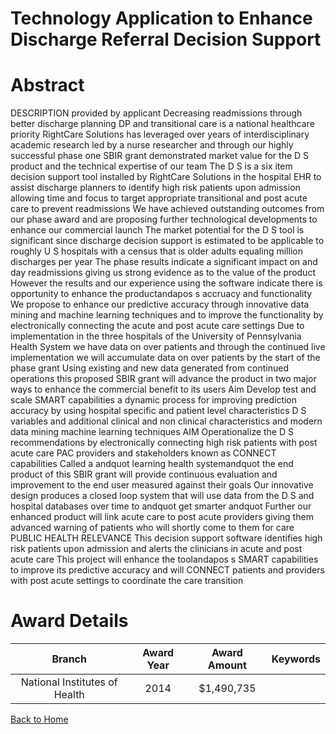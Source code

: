 
Technology Application to Enhance Discharge Referral Decision Support
=====================================================================

# Abstract


DESCRIPTION  provided by applicant   Decreasing readmissions through better discharge planning  DP  and transitional care is a national healthcare priority  RightCare Solutions has leveraged over    years of interdisciplinary academic research led by a nurse researcher  and through our highly successful phase one SBIR grant demonstrated market value for the D S  product and the technical expertise of our team  The D S  is a six item decision support tool installed by RightCare Solutions in the hospital EHR to assist discharge planners to identify high risk patients upon admission allowing time and focus to target appropriate transitional and post acute care to prevent readmissions  We have achieved outstanding outcomes from our phase   award and are proposing further technological developments to enhance our commercial launch  The market potential for the D S  tool is significant since discharge decision support is estimated to be applicable to roughly       U S  hospitals with a census that is     older adults equaling    million discharges per year  The phase   results indicate a significant impact on    and    day readmissions giving us strong evidence as to the value of the product  However  the results and our experience using the software indicate there is opportunity to enhance the productandapos s accruacy and functionality  We propose to enhance our predictive accuracy through innovative data mining and machine learning techniques and to improve the functionality by electronically connecting the acute and post acute care settings  Due to implementation in the three hospitals of the University of Pennsylvania Health System we have data on over       patients and through the continued live implementation we will accumulate data on over        patients by the start of the phase   grant  Using existing  and new data generated from continued operations  this proposed SBIR grant will advance the product in two major ways to enhance the commercial benefit to its users  Aim    Develop  test  and scale SMART capabilities  a dynamic process for improving prediction accuracy  by using hospital specific and patient level characteristics  D S  variables and additional clinical and non clinical characteristics  and modern data mining machine learning techniques  AIM    Operationalize the D S  recommendations by electronically connecting high risk patients with post acute care  PAC  providers and stakeholders  known as CONNECT capabilities  Called a andquot learning health systemandquot  the end  product of this SBIR grant will provide continuous evaluation and improvement to the end user measured against their goals  Our innovative design produces a closed loop system that will use data from the D S  and hospital databases over time to andquot get smarter andquot  Further  our enhanced product will link acute care to post acute providers giving them advanced warning of patients who will shortly come to them for care PUBLIC HEALTH RELEVANCE  This decision support software identifies high risk patients upon admission and alerts the clinicians in acute and post  acute care  This project will enhance the toolandapos s SMART capabilities to improve its predictive accuracy and will CONNECT patients and providers with post acute settings to coordinate the care transition  

# Award Details

|Branch|Award Year|Award Amount|Keywords|
| :---: | :---: | :---: | :---: |
|National Institutes of Health|2014|$1,490,735||
  
  


[Back to Home](https://github.com/chrischow/dod_sbir_awards/Reports/JH/#2570)